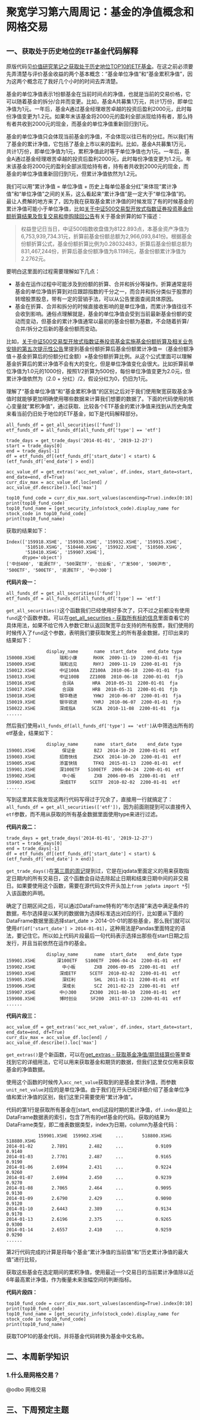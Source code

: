 # 聚宽学习第六周周记：基金的净值概念和网格交易

## 一、`获取处于历史地位的ETF基金`代码解释

原版代码见[价值研究笔记之获取处于历史地位TOP10的ETF基金](https://www.joinquant.com/view/community/detail/b7f2d084d39662b0b21295fe4db25211)。在这之前必须要先弄清楚与评价基金收益的两个基本概念：“基金单位净值”和“基金累积净值”，因为这两个概念花了我好几个小时的时间去弄清楚。

基金的单位净值表示1份额基金在当前时间点的净值，也就是当前的交易价格，它可以随着基金的拆分/合并而变更。比如，基金A共募集1万元，共计1万份，即单位净值为1元。一年后，基金A通过基金经理艰苦卓越的投资后盈利2000元，此时每份净值变更为1.2元。如果年末该基金将2000元的盈利全部派现给持有者，那么持有者共收到2000元的现金，而基金的单位净值重新回归到1元。

基金的单位净值只会体现当前基金的净值，不会体现以往已有的分红。所以我们有了基金的累计净值，它包括了基金上市以来的盈利。比如，基金A共募集1万元，共计1万份，即单位净值为1元，累积净值此时等于单位净值也为1元。一年后，基金A通过基金经理艰苦卓越的投资后盈利2000元，此时每份净值变更为1.2元。年末该基金将2000元的盈利全部派现给持有者，持有者共收到2000元的现金，而基金的单位净值重新回归到1元，但累计净值依然为1.2元。

我们可以用“累计净值 = 单位净值 + 历史上每单位基金分红”来体现“累计净值”和“单位净值”之间的关系，这么看起来“累计净值”是一定大于“单位净值”的。最让人费解的地方来了，因为我在获取基金累计净值的时候发现了有的时候基金的累计净值可能小于单位净值，比如[关于中证500交易型开放式指数证券投资基金份额折算结果及恢复交易和申购赎回公告](http://static.cninfo.com.cn/finalpage/2015-04-15/1200835798.PDF)有关于基金折算的如下描述：

>权益登记日当日，中证500指数收盘值为8122.893点，本基金资产净值为6,753,939,734.31元，折算前基金份额总额为2,966,093,841份。根据基金份额折算公式，基金份额折算比例为0.28032483，折算后基金份额总额为831,467,244份，折算后基金份额净值为8.1198元，基金份额累计净值为2.2762元。

要明白这里面的过程需要理解如下几点：

- 基金在运作过程中可能涉及到份额的折算、合并和拆分等操作。折算通常是将基金的单位净值折算到对应跟踪指数的千分之一，而合并和拆分类似于股票的转增股票股息，带有一定的营销手法，可以从公告里面查阅具体原因。
- 基金在折算、合并和拆分的时候直接收影响的是单位净值，而累计净值往往不会收到影响。通俗点理解就是，基金的单位净值会受到当前最新基金份额的变动而变动，但基金的累计净值通常以最初的基金份额为基数，不会随着折算/合并/拆分之后新的基金份额而变动。

比如，[关于中证500交易型开放式指数证券投资基金实施基金份额折算及相关业务安排的第五次提示性公告](http://static.cninfo.com.cn/finalpage/2015-04-13/1200822718.PDF)里提到基金份额折算后基金份额累计净值＝（基金份额净值＋基金折算后的份额分红金额）×基金份额折算比例。从这个公式里面可以理解基金折算后的累计净值不会有大的变化，但是单位净值变化会很大。比如折算前单位净值为1.0元的1000份，按照1/2折算为500份，每份单位净值变更为2.0元，但累计净值依然为（2.0 + 分红）/2，假设分红为0，仍旧为1元。

理解了“基金单位净值”和“基金累积净值”的区别之后对于我们使用聚宽获取基金净值时就能够更加明确使用哪些数据来计算我们想要的数据了。下面的代码使用的核心变量就“累积净值”，通过获取、比较各个ETF基金的累计净值来找到从历史角度来看当前仍旧处于地位的ETF基金，如下是代码解释部分。

```
all_funds_df = get_all_securities(['fund'])
etf_funds_df = all_funds_df[all_funds_df['type'] == 'etf']

trade_days = get_trade_days('2014-01-01', '2019-12-27')
start = trade_days[0]
end = trade_days[-1]
df = etf_funds_df[(etf_funds_df['start_date'] < start) & (etf_funds_df['end_date'] > end)]

acc_value_df = get_extras('acc_net_value', df.index, start_date=start, end_date=end, df=True)
curr_div_max = acc_value_df.loc[end] / acc_value_df.describe().loc['max']

top10_fund_code = curr_div_max.sort_values(ascending=True).index[0:10]
print(top10_fund_code)
top10_fund_name = [get_security_info(stock_code).display_name for stock_code in top10_fund_code]
print(top10_fund_name)
```

获取的结果如下：

```
Index(['159918.XSHE', '159930.XSHE', '159932.XSHE', '159915.XSHE',
       '510510.XSHG', '510440.XSHG', '159922.XSHE', '510500.XSHG',
       '510410.XSHG', '159907.XSHE'],
      dtype='object')
['中创400', '能源ETF', '500深ETF', '创业板', '广发500', '500沪市', '500ETF', '500ETF', '资源ETF', '中小300']
```

**代码片段一：**

```
all_funds_df = get_all_securities(['fund'])
etf_funds_df = all_funds_df[all_funds_df['type'] == 'etf']
```

`get_all_securities()`这个函数我们已经使用好多次了，只不过之前都没有使用`fund`这个函数参数。可以在[get_all_securities - 获取所有标的信息](https://www.joinquant.com/help/api/help?name=JQData#get_all_securities-%E8%8E%B7%E5%8F%96%E6%89%80%E6%9C%89%E6%A0%87%E7%9A%84%E4%BF%A1%E6%81%AF)里面查看它的具体用法，如果不给它传入参数它默认返回聚宽平台支持的所有股票，我们使用的时候传入了`fund`这个参数，表明我们要获取聚宽上的所有基金数据，打印出来的结果如下：

```
               display_name      name  start_date    end_date type
150008.XSHE         瑞和小康      RHXK  2009-11-19  2200-01-01  fja
150009.XSHE         瑞和远见      RHYJ  2009-11-19  2200-01-01  fjb
150012.XSHE         中证100A    ZZ100A  2010-06-18  2200-01-01  fja
150013.XSHE         中证100B    ZZ100B  2010-06-18  2200-01-01  fjb
150016.XSHE          合润A       HRA  2010-05-31  2200-01-01  fja
150017.XSHE          合润B       HRB  2010-05-31  2200-01-01  fjb
150018.XSHE         银华稳进      YHWJ  2010-06-07  2200-01-01  fja
150019.XSHE         银华锐进      YHRJ  2010-06-07  2200-01-01  fjb
150022.XSHE         深成指A      SCZA  2010-11-08  2200-01-01  fja
......
```

然后我们使用`all_funds_df[all_funds_df['type'] == 'etf']`从中筛选出所有的etf基金，结果如下：

```
               display_name      name  start_date    end_date type
159001.XSHE          保证金       BZJ  2014-10-20  2200-01-01  etf
159003.XSHE         招商快线      ZSKX  2014-10-20  2200-01-01  etf
159005.XSHE         添富快钱      TFKQ  2015-01-13  2200-01-01  etf
159901.XSHE         深100ETF   S100ETF  2006-04-24  2200-01-01  etf
159902.XSHE          中小板       ZXB  2006-09-05  2200-01-01  etf
159903.XSHE         深成ETF     SCETF  2010-02-02  2200-01-01  etf
......
```

写到这里其实我发现这两行代码写得过于冗余了，直接用一行就搞定了：`all_funds_df = get_all_securities(['etf'])`，因为前面刚提到可以直接传入`etf`参数，而不用从获取的所有基金数据里面使用type来进行过滤。

**代码片段二：**

```
trade_days = get_trade_days('2014-01-01', '2019-12-27')
start = trade_days[0]
end = trade_days[-1]
df = etf_funds_df[(etf_funds_df['start_date'] < start) & (etf_funds_df['end_date'] > end)]
```

`get_trade_days()`在[第三周的周记](https://www.joinquant.com/view/community/detail/dea963ac96739ecd008c52cba3819d0c)提到过，它是在jqdata里面定义的用来获取指定日期内的所有交易日，这个函数会自动去除起止日期和结束日期中间的非交易日。如果要使用这个函数，需要在源代码文件开头加上`from jqdata import *`引入该函数的声明。

确定了日期区间之后，可以通过DataFrame特有的“布尔选择”来选中满足条件的数据，布尔选择是以某列的数据做为选择标准选出对应的行，比如要从下面的DataFrame数据里面选择start_date > 2014-01-01的那些基金，那么我们就可以使用`df[df['start_date'] > 2014-01-01]`，这种用法是Pandas里面特定的语法，要记住它。所以如上代码片段最后一句代码表示选择出那些在start日期之后发行，并且当前依然在运作的基金。

```
               display_name      name  start_date    end_date type
159901.XSHE        深100ETF   S100ETF  2006-04-24  2200-01-01  etf
159902.XSHE          中小板       ZXB  2006-09-05  2200-01-01  etf
159903.XSHE         深成ETF     SCETF  2010-02-02  2200-01-01  etf
159905.XSHE          深红利       SHL  2011-01-11  2200-01-01  etf
159906.XSHE          深成长       SCZ  2011-02-23  2200-01-01  etf
159907.XSHE         中小300     ZX300  2011-08-10  2200-01-01  etf
159908.XSHE         博时创业     SF200  2011-07-13  2200-01-01  etf
......
```

**代码片段三：**

```
acc_value_df = get_extras('acc_net_value', df.index, start_date=start, end_date=end, df=True)
curr_div_max = acc_value_df.loc[end] / acc_value_df.describe().loc['max']
```

`get_extras()`是个新函数，可以在[get_extras - 获取基金净值/期货结算价等](https://www.joinquant.com/help/api/help?name=JQData#get_extras-%E8%8E%B7%E5%8F%96%E5%9F%BA%E9%87%91%E5%87%80%E5%80%BC%E6%9C%9F%E8%B4%A7%E7%BB%93%E7%AE%97%E4%BB%B7%E7%AD%89)里查找到它的详细用法，它可以用来获取基金和期货的数据，但我们这里仅仅用来获取基金的净值数据。

使用这个函数的时候传入`acc_net_value`获取到的是基金累计净值，而参数`unit_net_value`对应的是单位净值。由于我们在开头已经详细介绍了基金单位净值和累计净值的区别，我们这里只需要使用“累计净值”。

代码的第1行是获取所有基金在[start, end]这段时期的累计净值，`df.index`是如上DataFrame数据表的索引，包含了所有的etf基金的代码。获取的结果为DataFrame类型，即二维表数据类型，index为日期，column为基金代码：

```
            159901.XSHE  159902.XSHE     ...       518800.XSHG  518880.XSHG
2014-01-02       2.7891        2.482     ...            0.9109       0.9140
2014-01-03       2.7701        2.487     ...            0.9165       0.9190
2014-01-06       2.6994        2.431     ...            0.9224       0.9260
2014-01-07       2.6994        2.450     ...            0.9239       0.9270
2014-01-08       2.7065        2.464     ...            0.9095       0.9130
2014-01-09       2.6790        2.429     ...            0.9090       0.9120
2014-01-10       2.6443        2.389     ...            0.9134       0.9170
2014-01-13       2.6196        2.375     ...            0.9265       0.9300
2014-01-14       2.6557        2.410     ...            0.9259       0.9290
......
```

第2行代码完成的计算是将每个基金“累计净值的当前值”和“历史累计净值的最大值”进行比较，

获取这些基金在选定期间的累积净值，使用最近一个交易日的当前累计净值除以近6年最高累计净值，作为衡量未来涨幅空间的判断指标。

**代码片段四：**

```
top10_fund_code = curr_div_max.sort_values(ascending=True).index[0:10]
print(top10_fund_code)
top10_fund_name = [get_security_info(stock_code).display_name for stock_code in top10_fund_code]
print(top10_fund_name)
```

获取TOP10的基金代码，并将基金代码转换为基金中文名称。

## 二、本周新学知识

### 1.什么是网格交易？

 @odbo
网格交易


## 三、下周预定主题
